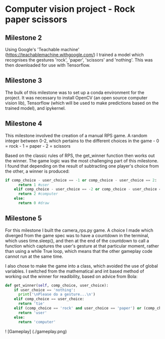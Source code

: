 # Computer vision project - Rock paper scissors

## Milestone 2

Using Google's 'Teachable machine' (https://teachablemachine.withgoogle.com/) I trained a model which recognises the gestures 'rock', 'paper', 'scissors' and 'nothing'. This was then downloaded for use with Tensorflow.

## Milestone 3

The bulk of this milestone was to set up a conda environment for the project. It was necessary to install OpenCV (an open source computer vision lib), Tensorflow (which will be used to make predictions based on the trained model), and ipykernel.

## Milestone 4

This milestone involved the creation of a manual RPS game. A random integer between 0-2, which pertains to the different choices in the game - 0 = rock - 1 = paper - 2 = scissors

Based on the classic rules of RPS, the get_winner function then works out the winner. The game logic was the most challenging part of this milestone. I found that depending on the result of subtracting one player's choice from the other, a winner is produced:

```python
if comp_choice - user_choice == -1 or comp_choice - user_choice == 2:
      return 1 #user
    elif comp_choice - user_choice == -2 or comp_choice - user_choice == 1:
      return 2 #computer
    else:
      return 0 #draw
```

## Milestone 5

For this milestone I built the camera_rps.py game. A choice I made which diverged from the game spec was to have a countdown in the terminal, which uses time.sleep(), and then at the end of the countdown to call a function which captures the user's gesture at that particular moment, rather than using a while True loop, which means that the other gameplay code cannot run at the same time.

I also chose to make the game into a class, which avoided the use of global variables. I switched from the mathematical and int based method of working out the winner for readibility, based on advice from Bola:

```python
def get_winner(self, comp_choice, user_choice):
    if user_choice == 'nothing':
      print('\nPlease do a gesture...\n')
    elif comp_choice == user_choice:
      return 'tie'
    elif (comp_choice == 'rock' and user_choice == 'paper') or (comp_choice == 'paper' and user_choice == 'scissors') or (comp_choice == 'scissors' and user_choice == 'rock'):
      return 'user'
    else:
      return 'computer'
```

! [Gameplay] (./gameplay.png)
